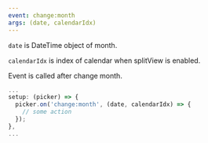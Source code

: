 ```yaml
---
event: change:month
args: (date, calendarIdx)
---
```


`date` is DateTime object of month.

`calendarIdx` is index of calendar when splitView is enabled. 

Event is called after change month.

```js
...
setup: (picker) => {
  picker.on('change:month', (date, calendarIdx) => {
    // some action
  });
},
...
```